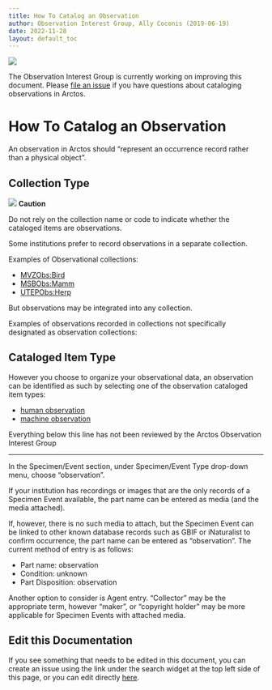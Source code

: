 ```yaml
---
title: How To Catalog an Observation 
author: Observation Interest Group, Ally Coconis (2019-06-19)
date: 2022-11-28
layout: default_toc
---
```

![](https://raw.githubusercontent.com/ArctosDB/documentation-wiki/gh-pages/tutorial_images/Bear%20Work%20in%20Progress.JPG)

The Observation Interest Group is currently working on improving this document. Please [file an issue](https://github.com/ArctosDB/arctos/issues/new) if you have questions about cataloging observations in Arctos.

# **How To Catalog an Observation**

An observation in Arctos should “represent an occurrence record rather than a physical object”. 

## Collection Type

![](https://raw.githubusercontent.com/ArctosDB/documentation-wiki/gh-pages/tutorial_images/Bear%20Caution.jpg) **Caution**

Do not rely on the collection name or code to indicate whether the cataloged items are observations.

Some institutions prefer to record observations in a separate collection. 

Examples of Observational collections:
* [MVZObs:Bird]( https://arctos.database.museum/collection/MVZObs:Bird)
* [MSBObs:Mamm](https://arctos.database.museum/collection/MSB:Mamm)
* [UTEPObs:Herp](https://arctos.database.museum/collection/UTEPObs:Herp)

But observations may be integrated into any collection.

Examples of observations recorded in collections not specifically designated as observation collections:



## Cataloged Item Type

However you choose to organize your observational data, an observation can be identified as such by selecting one of the observation cataloged item types:

 * [human observation](https://arctos.database.museum/info/ctDocumentation.cfm?table=ctcataloged_item_type#human_observation)
 * [machine observation](https://arctos.database.museum/info/ctDocumentation.cfm?table=ctcataloged_item_type#machine_observation)
 
 
Everything below this line has not been reviewed by the Arctos Observation Interest Group
___________________________________________________________________________________________________

In the Specimen/Event section, under Specimen/Event Type drop-down menu, choose “observation”.

If your institution has recordings or images that are the only records of a Specimen Event available, the part name can be entered as media (and the media attached).

If, however, there is no such media to attach, but the Specimen Event can be linked to other known database records such as GBIF or iNaturalist to confirm occurrence, the part name can be entered as “observation”. The current method of entry is as follows:

* Part name: observation
* Condition: unknown
* Part Disposition: observation

Another option to consider is Agent entry. “Collector” may be the appropriate term, however “maker”, or “copyright holder” may be more applicable for Specimen Events with attached media.

## Edit this Documentation

If you see something that needs to be edited in this document, you can create an issue using the link under the search widget at the top left side of this page, or you can edit directly <a href="https://github.com/ArctosDB/documentation-wiki/edit/gh-pages/_how_to/How to Enter Observational Data.markdown" target="_blank">here</a>.
